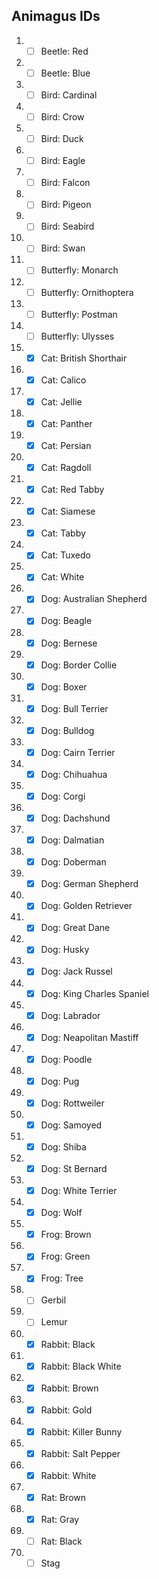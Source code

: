 ## Animagus IDs
1. - [ ] Beetle: Red
2. - [ ] Beetle: Blue
3. - [ ] Bird: Cardinal
4. - [ ] Bird: Crow
5. - [ ] Bird: Duck
6. - [ ] Bird: Eagle
7. - [ ] Bird: Falcon
8. - [ ] Bird: Pigeon
9. - [ ] Bird: Seabird
10. - [ ] Bird: Swan
11. - [ ] Butterfly: Monarch
12. - [ ] Butterfly: Ornithoptera
13. - [ ] Butterfly: Postman
14. - [ ] Butterfly: Ulysses
15. - [x] Cat: British Shorthair
16. - [x] Cat: Calico
17. - [x] Cat: Jellie
18. - [x] Cat: Panther
19. - [x] Cat: Persian
20. - [x] Cat: Ragdoll
21. - [x] Cat: Red Tabby
22. - [x] Cat: Siamese
23. - [x] Cat: Tabby
24. - [x] Cat: Tuxedo
25. - [x] Cat: White
26. - [x] Dog: Australian Shepherd
27. - [x] Dog: Beagle
28. - [x] Dog: Bernese
29. - [x] Dog: Border Collie
30. - [x] Dog: Boxer
31. - [x] Dog: Bull Terrier
32. - [x] Dog: Bulldog
33. - [x] Dog: Cairn Terrier
34. - [x] Dog: Chihuahua
35. - [x] Dog: Corgi
36. - [x] Dog: Dachshund
37. - [x] Dog: Dalmatian
38. - [x] Dog: Doberman
39. - [x] Dog: German Shepherd
40. - [x] Dog: Golden Retriever
41. - [x] Dog: Great Dane
42. - [x] Dog: Husky
43. - [x] Dog: Jack Russel
44. - [x] Dog: King Charles Spaniel
45. - [x] Dog: Labrador
46. - [x] Dog: Neapolitan Mastiff
47. - [x] Dog: Poodle
48. - [x] Dog: Pug
49. - [x] Dog: Rottweiler
50. - [x] Dog: Samoyed
51. - [x] Dog: Shiba
52. - [x] Dog: St Bernard
53. - [x] Dog: White Terrier
54. - [x] Dog: Wolf
55. - [x] Frog: Brown
56. - [x] Frog: Green
57. - [x] Frog: Tree
58. - [ ] Gerbil
59. - [ ] Lemur
60. - [x] Rabbit: Black
61. - [x] Rabbit: Black White
62. - [x] Rabbit: Brown
63. - [x] Rabbit: Gold
64. - [x] Rabbit: Killer Bunny
65. - [x] Rabbit: Salt Pepper
66. - [x] Rabbit: White
67. - [x] Rat: Brown
68. - [x] Rat: Gray
69. - [ ] Rat: Black
70. - [ ] Stag